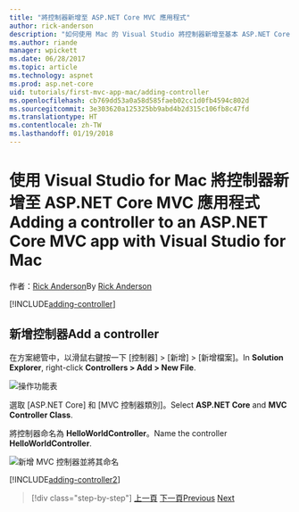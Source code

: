 ```yaml
---
title: "將控制器新增至 ASP.NET Core MVC 應用程式"
author: rick-anderson
description: "如何使用 Mac 的 Visual Studio 將控制器新增至基本 ASP.NET Core MVC 應用程式"
ms.author: riande
manager: wpickett
ms.date: 06/28/2017
ms.topic: article
ms.technology: aspnet
ms.prod: asp.net-core
uid: tutorials/first-mvc-app-mac/adding-controller
ms.openlocfilehash: cb769dd53a0a58d585faeb02cc1d0fb4594c802d
ms.sourcegitcommit: 3e303620a125325bb9abd4b2d315c106fb8c47fd
ms.translationtype: HT
ms.contentlocale: zh-TW
ms.lasthandoff: 01/19/2018
---
```

# <a name="adding-a-controller-to-an-aspnet-core-mvc-app-with-visual-studio-for-mac"></a><span data-ttu-id="0df17-103">使用 Visual Studio for Mac 將控制器新增至 ASP.NET Core MVC 應用程式</span><span class="sxs-lookup"><span data-stu-id="0df17-103">Adding a controller to an ASP.NET Core MVC app with Visual Studio for Mac</span></span>

<span data-ttu-id="0df17-104">作者：[Rick Anderson](https://twitter.com/RickAndMSFT)</span><span class="sxs-lookup"><span data-stu-id="0df17-104">By [Rick Anderson](https://twitter.com/RickAndMSFT)</span></span>

[!INCLUDE[adding-controller](../../includes/mvc-intro/adding-controller1.md)]

## <a name="add-a-controller"></a><span data-ttu-id="0df17-105">新增控制器</span><span class="sxs-lookup"><span data-stu-id="0df17-105">Add a controller</span></span> 

<span data-ttu-id="0df17-106">在方案總管中，以滑鼠右鍵按一下 [控制器] > [新增] > [新增檔案]。</span><span class="sxs-lookup"><span data-stu-id="0df17-106">In **Solution Explorer**, right-click **Controllers > Add > New File**.</span></span>

![操作功能表](adding-controller/_static/add_controller.png)

<span data-ttu-id="0df17-108">選取 [ASP.NET Core] 和 [MVC 控制器類別]。</span><span class="sxs-lookup"><span data-stu-id="0df17-108">Select **ASP.NET Core** and **MVC Controller Class**.</span></span>

<span data-ttu-id="0df17-109">將控制器命名為 **HelloWorldController**。</span><span class="sxs-lookup"><span data-stu-id="0df17-109">Name the controller **HelloWorldController**.</span></span>

![新增 MVC 控制器並將其命名](adding-controller/_static/ac.png)

[!INCLUDE[adding-controller2](../../includes/mvc-intro/adding-controller2.md)]

>[!div class="step-by-step"]
<span data-ttu-id="0df17-111">[上一頁](../first-mvc-app/start-mvc.md)
[下一頁](adding-view.md)</span><span class="sxs-lookup"><span data-stu-id="0df17-111">[Previous](../first-mvc-app/start-mvc.md)
[Next](adding-view.md)</span></span>
